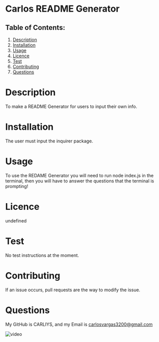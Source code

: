 # Carlos README Generator 
  

  ## Table of Contents:
1. [Description](#Description)
2. [Installation](#Installation)
3. [Usage](#Usage)
4. [Licence](#Licence)
5. [Test](#Test)
6. [Contributing](#Contributing)
7. [Questions](#Questions)


  # Description
  To make a  README Generator for users to input their own info.

  # Installation
  The user must input the inquirer package.

  # Usage
  To use the REDAME Generator you will need to run node index.js in the terminal, then you will have to answer the questions that the terminal is prompting!

  # Licence
  undefined

  # Test
  No test instructions at the moment.

  # Contributing
  If an issue occurs, pull requests are the way to modify the issue.

  # Questions
  My GitHub is CARLIYS, and my Email is carlosvargas3200@gmail.com

  ![video](video.gif)
  
